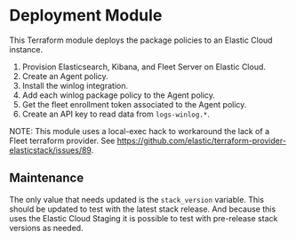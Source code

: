 # Deployment Module

This Terraform module deploys the package policies to an Elastic Cloud instance.

1. Provision Elasticsearch, Kibana, and Fleet Server on Elastic Cloud.
2. Create an Agent policy.
3. Install the winlog integration.
4. Add each winlog package policy to the Agent policy.
5. Get the fleet enrollment token associated to the Agent policy.
6. Create an API key to read data from `logs-winlog.*`.

NOTE: This module uses a local-exec hack to workaround the lack of a Fleet
terraform provider. See https://github.com/elastic/terraform-provider-elasticstack/issues/89.

## Maintenance

The only value that needs updated is the `stack_version` variable. This
should be updated to test with the latest stack release. And because this
uses the Elastic Cloud Staging it is possible to test with pre-release
stack versions as needed.